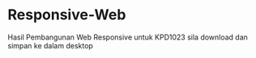 # Responsive-Web
Hasil Pembangunan Web Responsive untuk KPD1023
sila download dan simpan ke dalam desktop
